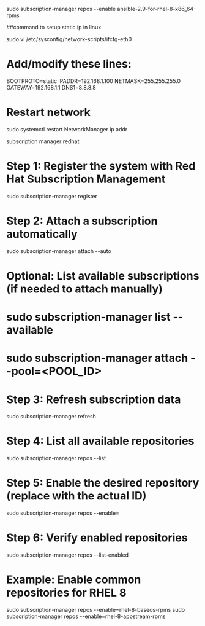 sudo subscription-manager repos --enable ansible-2.9-for-rhel-8-x86_64-rpms

##command to setup static ip in linux

sudo vi /etc/sysconfig/network-scripts/ifcfg-eth0

# Add/modify these lines:
BOOTPROTO=static
IPADDR=192.168.1.100
NETMASK=255.255.255.0
GATEWAY=192.168.1.1
DNS1=8.8.8.8

# Restart network
sudo systemctl restart NetworkManager
ip addr 

subscription manager redhat 

# Step 1: Register the system with Red Hat Subscription Management
sudo subscription-manager register

# Step 2: Attach a subscription automatically
sudo subscription-manager attach --auto

# Optional: List available subscriptions (if needed to attach manually)
# sudo subscription-manager list --available
# sudo subscription-manager attach --pool=<POOL_ID>

# Step 3: Refresh subscription data
sudo subscription-manager refresh

# Step 4: List all available repositories
sudo subscription-manager repos --list

# Step 5: Enable the desired repository (replace <repo-id> with the actual ID)
sudo subscription-manager repos --enable=<repo-id>

# Step 6: Verify enabled repositories
sudo subscription-manager repos --list-enabled

# Example: Enable common repositories for RHEL 8
sudo subscription-manager repos --enable=rhel-8-baseos-rpms
sudo subscription-manager repos --enable=rhel-8-appstream-rpms


